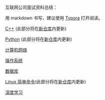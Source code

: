 互联网公司面试资料总结：

用 markdown 书写，建议使用 [Typora](https://www.typora.io/) 打开阅读。

[C++](./C-plus-plus/C++.md) (此部分将在[新仓库](https://github.com/jinbooooom/Programming-language-QA)内更新)

[Python]( ./Python/Python.md ) (此部分将在[新仓库](https://github.com/jinbooooom/Programming-language-QA)内更新)

[计算机网络]( ./computer_basic/network.md )

[操作系统]( ./computer_basic/system.md )

[数据库]( ./MySQL/mysql.md )

[Linux 简单命令]( ./Linux/Linux.md )(此部分将在[新仓库](https://github.com/jinbooooom/linux)内更新)

[深度学习]( ./vision/DL/DL.md )